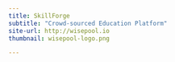 ```yaml
---
title: SkillForge
subtitle: "Crowd-sourced Education Platform"
site-url: http://wisepool.io
thumbnail: wisepool-logo.png

---
```

